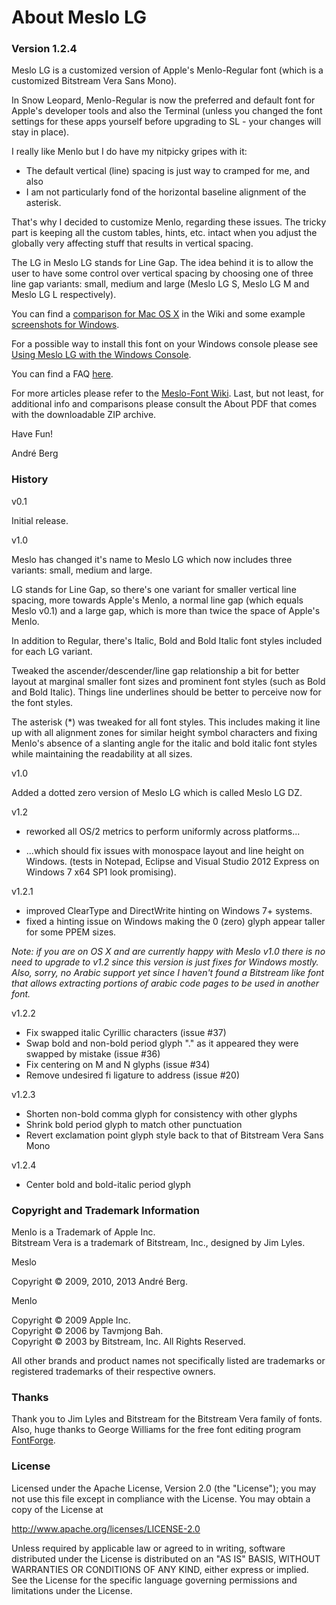# About Meslo LG

### Version 1.2.4

Meslo LG is a customized version of Apple's Menlo-Regular font
(which is a customized Bitstream Vera Sans Mono).

In Snow Leopard, Menlo-Regular is now the preferred and default font for Apple's 
developer tools and also the Terminal (unless you changed the font settings for 
these apps yourself before upgrading to SL - your changes will stay in place).

I really like Menlo but I do have my nitpicky gripes with it: 

* The default vertical (line) spacing is just way to cramped for me, and also
* I am not particularly fond of the horizontal baseline alignment of the asterisk.

That's why I decided to customize Menlo, regarding these issues.
The tricky part is keeping all the custom tables, hints, etc. intact when you 
adjust the globally very affecting stuff that results in vertical spacing. 

The LG in Meslo LG stands for Line Gap. The idea behind it is to allow the user 
to have some control over vertical spacing by choosing one of three line gap 
variants: small, medium and large (Meslo LG S, Meslo LG M and Meslo LG L respectively). 

You can find a 
[comparison for Mac OS X](http://github.com/andreberg/Meslo-Font/wiki/Menlo-Meslo-LG-Compared-%28Mac-OS-X%29) in the Wiki
and some example 
[screenshots for Windows](http://github.com/andreberg/Meslo-Font/wiki/Meslo-LG-Examples-%28Windows%29).

For a possible way to install this font on your Windows console please see 
[Using Meslo LG with the Windows Console](http://github.com/andreberg/Meslo-Font/wiki/Using-Meslo-LG-with-the-Windows-Console).

You can find a FAQ 
[here](http://github.com/andreberg/Meslo-Font/wiki/Frequently-Answered-Questions).

For more articles please refer to the 
[Meslo-Font Wiki](http://github.com/andreberg/Meslo-Font/wiki).
Last, but not least, for additional info and comparisons please consult 
the About PDF that comes with the downloadable ZIP archive.

Have Fun!

André Berg

### History

v0.1

Initial release.

v1.0

Meslo has changed it's name to Meslo LG which now includes three variants: 
small, medium and large.

LG stands for Line Gap, so there's one variant for smaller vertical line 
spacing, more towards Apple's Menlo, a normal line gap (which equals Meslo v0.1)
 and a large gap, which is more than twice the space of Apple's Menlo.

In addition to Regular, there's Italic, Bold and Bold Italic font styles 
included for each LG variant.

Tweaked the ascender/descender/line gap relationship a bit for better layout 
at marginal smaller font sizes and prominent font styles (such as Bold and 
Bold Italic). Things line underlines should be better to perceive now for 
the font styles.

The asterisk (*) was tweaked for all font styles. 
This includes making it line up with all alignment zones for similar height 
symbol characters and fixing Menlo's absence of a slanting angle for the italic 
and bold italic font styles while maintaining the readability at all sizes.

v1.0

Added a dotted zero version of Meslo LG which is called Meslo LG DZ.

v1.2

* reworked all OS/2 metrics to perform uniformly across platforms...

* ...which should fix issues with monospace layout and line height on Windows.
  (tests in Notepad, Eclipse and Visual Studio 2012 Express on Windows 7 x64 SP1
  look promising).
  
v1.2.1

* improved ClearType and DirectWrite hinting on Windows 7+ systems.
* fixed a hinting issue on Windows making the 0 (zero) glyph appear taller for
  some PPEM sizes.
  
 *Note: if you are on OS X and are currently happy with Meslo v1.0 there is
  no need to upgrade to v1.2 since this version is just fixes for Windows mostly.
  Also, sorry, no Arabic support yet since I haven't found a Bitstream like font
  that allows extracting portions of arabic code pages to be used in another font.*

v1.2.2

* Fix swapped italic Cyrillic characters (issue #37)
* Swap bold and non-bold period glyph "." as it appeared they were swapped by mistake (issue #36)
* Fix centering on M and N glyphs (issue #34)
* Remove undesired fi ligature to address (issue #20)

v1.2.3

* Shorten non-bold comma glyph for consistency with other glyphs
* Shrink bold period glyph to match other punctuation
* Revert exclamation point glyph style back to that of Bitstream Vera Sans Mono

v1.2.4

* Center bold and bold-italic period glyph

### Copyright and Trademark Information

Menlo is a Trademark of Apple Inc.<br>
Bitstream Vera is a trademark of Bitstream, Inc., designed by Jim Lyles.

Meslo

Copyright © 2009, 2010, 2013 André Berg.

Menlo

Copyright © 2009 Apple Inc.<br>
Copyright © 2006 by Tavmjong Bah.<br>
Copyright © 2003 by Bitstream, Inc. All Rights Reserved.

All other brands and product names not specifically listed are trademarks or 
registered trademarks of their respective owners.

### Thanks

Thank you to Jim Lyles and Bitstream for the Bitstream Vera family of fonts.
Also, huge thanks to George Williams for the free font editing program 
[FontForge](http://fontforge.org).

### License

Licensed under the Apache License, Version 2.0 (the "License");
you may not use this file except in compliance with the License.
You may obtain a copy of the License at

http://www.apache.org/licenses/LICENSE-2.0

Unless required by applicable law or agreed to in writing, software
distributed under the License is distributed on an "AS IS" BASIS,
WITHOUT WARRANTIES OR CONDITIONS OF ANY KIND, either express or implied.
See the License for the specific language governing permissions and
limitations under the License.


